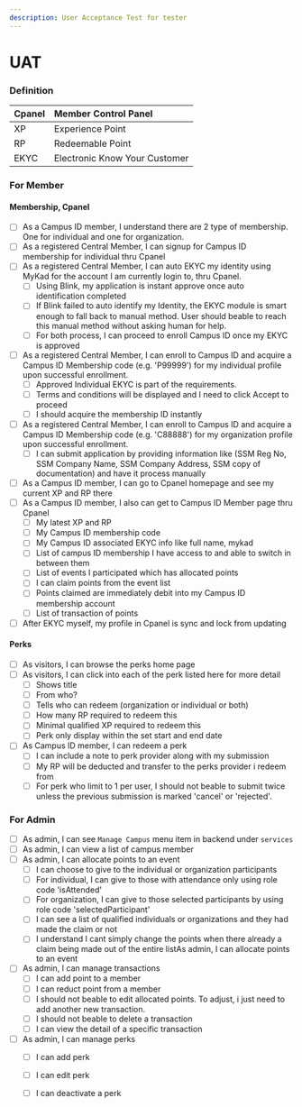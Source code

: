 ```yaml
---
description: User Acceptance Test for tester
---
```


# UAT

### Definition

| Cpanel | Member Control Panel |
| :--- | :--- |
| XP | Experience Point |
| RP | Redeemable Point |
| EKYC | Electronic Know Your Customer |

### For Member

#### Membership, Cpanel

* [ ] As a Campus ID member, I understand there are 2 type of membership. One for individual and one for organization.
* [ ] As a registered Central Member, I can signup for Campus ID membership for individual thru Cpanel
* [ ] As a registered Central Member, I can auto EKYC my identity using MyKad for the account I am currently login to, thru Cpanel. 
  * [ ] Using Blink, my application is instant approve once auto identification completed
  * [ ] If Blink failed to auto identify my Identity, the EKYC module is smart enough to fall back to manual method. User should beable to reach this manual method without asking human for help.
  * [ ] For both process, I can proceed to enroll Campus ID once my EKYC is approved 
* [ ] As a registered Central Member, I can enroll to Campus ID and acquire a Campus ID Membership code \(e.g. 'P99999'\) for my individual profile upon successful enrollment. 
  * [ ] Approved Individual EKYC is part of the requirements.
  * [ ] Terms and conditions will be displayed and I need to click Accept to proceed
  * [ ] I should acquire the membership ID instantly
* [ ] As a registered Central Member, I can enroll to Campus ID and acquire a Campus ID Membership code \(e.g. 'C88888'\) for my organization profile upon successful enrollment.
  * [ ] I can submit application by providing information like \(SSM Reg No, SSM Company Name, SSM Company Address, SSM copy of documentation\) and have it process manually
* [ ] As a Campus ID member, I can go to Cpanel homepage and see my current XP and RP there
* [ ] As a Campus ID member, I also can get to Campus ID Member page thru Cpanel
  * [ ] My latest XP and RP
  * [ ] My Campus ID membership code
  * [ ] My Campus ID associated EKYC info like full name, mykad
  * [ ] List of campus ID membership I have access to and able to switch in between them
  * [ ] List of events I participated which has allocated points
  * [ ] I can claim points from the event list
  * [ ] Points claimed are immediately debit into my Campus ID membership account
  * [ ] List of transaction of points
* [ ] After EKYC myself, my profile in Cpanel is sync and lock from updating

#### Perks

* [ ] As visitors, I can browse the perks home page
* [ ] As visitors, I can click into each of the perk listed here for more detail
  * [ ] Shows title
  * [ ] From who?
  * [ ] Tells who can redeem \(organization or individual or both\)
  * [ ] How many RP required to redeem this
  * [ ] Minimal qualified XP required to redeem this
  * [ ] Perk only display within the set start and end date
* [ ] As Campus ID member, I can redeem a perk
  * [ ] I can include a note to perk provider along with my submission
  * [ ] My RP will be deducted and transfer to the perks provider i redeem from
  * [ ] For perk who limit to 1 per user, I should not beable to submit twice unless the previous submission is marked 'cancel' or 'rejected'.

### For Admin

* [ ] As admin, I can see `Manage Campus` menu item in backend under `services`
* [ ] As admin, I can view a list of campus member
* [ ] As admin, I can allocate points to an event
  * [ ] I can choose to give to the individual or organization participants
  * [ ] For individual, I can give to those with attendance only using role code 'isAttended'
  * [ ] For organization, I can give to those selected participants by using role code 'selectedParticipant'
  * [ ] I can see a list of qualified individuals or organizations and they had made the claim or not
  * [ ] I understand I cant simply change the points when there already a claim being made out of the entire listAs admin, I can allocate points to an event
* [ ] As admin, I can manage transactions
  * [ ] I can add point to a member
  * [ ] I can reduct point from a member
  * [ ] I should not beable to edit allocated points. To adjust, i just need to add another new transaction.
  * [ ] I should not beable to delete a transaction
  * [ ] I can view the detail of a specific transaction
* [ ] As admin, I can manage perks
  * [ ] I can add perk
  * [ ] I can edit perk
  * [ ] I can deactivate a perk

